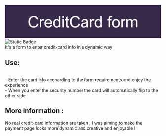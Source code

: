 <img src="imgs/banner.png">
<br>
<img alt="Static Badge" src="https://img.shields.io/badge/creative--card-purple?logo=visa&logoColor=white">
<br>
It's a form to enter credit-card info in a dynamic way 
<br>
<h2 style=" text-align=center;"> Use: </h2>
<br>
- Enter the card info accoarding to the form requirements and enjoy the experience <br>
- When you enter the security number the card will automatically flip to the other side 
<br>
<h2 style=" text-align=center;"> More information : </h2>
No real credit-card information are taken , I was aiming to make the payment page looks more dynamic and creative and enjoyable !
